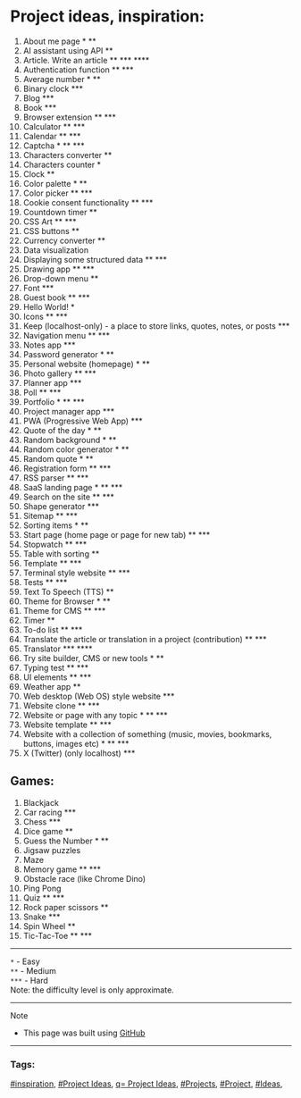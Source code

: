 <!-- Project ideas v.1.3.11 -->

# Project ideas, inspiration:

1. About me page * **
1. AI assistant using API **
1. Article. Write an article ** *** ****
1. Authentication function ** ***
1. Average number * **
1. Binary clock ***
1. Blog ***
1. Book ***
1. Browser extension ** ***
1. Calculator ** ***
1. Calendar ** ***
1. Captcha * ** ***
1. Characters converter **
1. Characters counter *
1. Clock **
1. Color palette * **
1. Color picker ** ***
1. Cookie consent functionality ** ***
1. Countdown timer **
1. CSS Art ** ***
1. CSS buttons **
1. Currency converter ** <!-- https://github.com/anishaswain/Simple-JS-Projects# -->
1. Data visualization
1. Displaying some structured data ** ***
1. Drawing app ** ***
1. Drop-down menu **
1. Font ***
1. Guest book ** ***
1. Hello World! *
1. Icons ** ***
1. Keep (localhost-only) - a place to store links, quotes, notes, or posts ***
1. Navigation menu ** ***
1. Notes app ***
1. Password generator * **
1. Personal website (homepage) * **
1. Photo gallery  ** ***
1. Planner app ***
1. Poll ** ***
1. Portfolio * ** ***
1. Project manager app *** <!-- (inspired by GitHub project https://github.com/projects# -->
1. PWA (Progressive Web App) ***
1. Quote of the day * **
1. Random background * **
1. Random color generator * **
1. Random quote * **
1. Registration form ** ***
1. RSS parser ** ***
1. SaaS landing page * ** ***
1. Search on the site ** ***
1. Shape generator ***
1. Sitemap ** ***
1. Sorting items * **
1. Start page (home page or page for new tab) ** ***
1. Stopwatch ** ***
1. Table with sorting **
1. Template ** ***
1. Terminal style website ** ***
1. Tests ** ***
1. Text To Speech (TTS) **
1. Theme for Browser * **
1. Theme for CMS ** ***
1. Timer **
1. To-do list ** ***
1. Translate the article or translation in a project (contribution) ** ***
1. Translator *** ****
1. Try site builder, CMS or new tools * **
1. Typing test ** ***
1. UI elements ** ***
1. Weather app **
1. Web desktop (Web OS) style website ***
1. Website clone ** ***
1. Website or page with any topic * ** ***
1. Website template ** ***
1. Website with a collection of something (music, movies, bookmarks, buttons, images etc) * ** ***
1. X (Twitter) (only localhost) ***

## Games:

1. Blackjack
1. Car racing ***
1. Chess ***
1. Dice game **
1. Guess the Number * **
1. Jigsaw puzzles
1. Maze
1. Memory game ** ***
1. Obstacle race (like Chrome Dino) 
1. Ping Pong
1. Quiz ** ***
1. Rock paper scissors **
1. Snake ***
1. Spin Wheel **
1. Tic-Tac-Toe ** ***

---

`*` - Easy  
`**` - Medium  
`***` - Hard  
Note: the difficulty level is only approximate.    
  
---
  
> [!NOTE]
> - This page was built using [GitHub](https://github.com/)  
  
---
  
### Tags:  

[#inspiration](https://github.com/topics/inspiration),
[#Project Ideas](https://github.com/topics/project-ideas),
[q= Project Ideas](https://github.com/search?q=project+ideas),
[#Projects](https://github.com/topics/projects),
[#Project](https://github.com/topics/project),
[#Ideas](https://github.com/topics/ideas),





